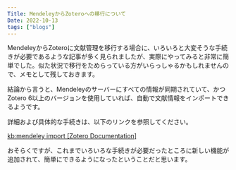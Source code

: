 ```yaml
---
Title: MendeleyからZoteroへの移行について
Date: 2022-10-13
tags: ["blogs"]
---
```


MendeleyからZoteroに文献管理を移行する場合に、いろいろと大変そうな手続きが必要であるような記事が多く見られましたが、実際にやってみると非常に簡単でした。似た状況で移行をためらっている方がいらっしゃるかもしれませんので、メモとして残しておきます。

結論から言うと、Mendeleyのサーバーにすべての情報が同期されていて、かつZotero 6以上のバージョンを使用していれば、自動で文献情報をインポートできるようです。

詳細および具体的な手続きは、以下のリンクを参照してください。

[kb:mendeley import [Zotero Documentation]](https://www.zotero.org/support/kb/mendeley_import#:~:text=Start%20the%20import%20in%20Zotero%20by%20going%20to,and%20look%20for%20a%20backupSlot1%20%28or%20higher%29%20folder.)

おそらくですが、これまでいろいろな手続きが必要だったところに新しい機能が追加されて、簡単にできるようになったということだと思います。